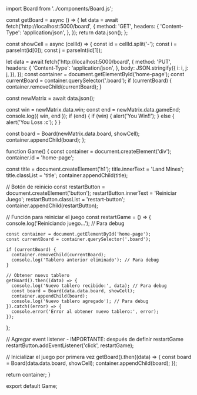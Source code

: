 import Board from '../components/Board.js';

const getBoard = async () => {
  let data = await fetch('http://localhost:5000/board', {
    method: 'GET',
    headers: {
      'Content-Type': 'application/json',
    },
  });
  return data.json();
};

const showCell = async (cellId) => {
  const id = cellId.split('-');
  const i = parseInt(id[0]);
  const j = parseInt(id[1]);

  let data = await fetch('http://localhost:5000/board', {
    method: 'PUT',
    headers: {
      'Content-Type': 'application/json',
    },
    body: JSON.stringify({
      i: i,
      j: j,
    }),
  });
  const container = document.getElementById('home-page');
  const currentBoard = container.querySelector('.board');
  if (currentBoard) {
    container.removeChild(currentBoard);
  }

  const newMatrix = await data.json();

  const win = newMatrix.data.win;
  const end = newMatrix.data.gameEnd;
  console.log({ win, end });
  if (end) {
    if (win) {
      alert('You Win!!');
    } else {
      alert('You Loss :c');
    }
  }

  const board = Board(newMatrix.data.board, showCell);
  container.appendChild(board);
};

function Game() {
  const container = document.createElement('div');
  container.id = 'home-page';
  
  const title = document.createElement('h1');
  title.innerText = 'Land Mines';
  title.classList = 'title';
  container.appendChild(title);

  // Botón de reinicio
  const restartButton = document.createElement('button');
  restartButton.innerText = 'Reiniciar Juego';
  restartButton.classList = 'restart-button';
  container.appendChild(restartButton);

  // Función para reiniciar el juego
  const restartGame = () => {
    console.log('Reiniciando juego...'); // Para debug
    
    const container = document.getElementById('home-page');
    const currentBoard = container.querySelector('.board');
    
    if (currentBoard) {
      container.removeChild(currentBoard);
      console.log('Tablero anterior eliminado'); // Para debug
    }
    
    // Obtener nuevo tablero
    getBoard().then((data) => {
      console.log('Nuevo tablero recibido:', data); // Para debug
      const board = Board(data.data.board, showCell);
      container.appendChild(board);
      console.log('Nuevo tablero agregado'); // Para debug
    }).catch((error) => {
      console.error('Error al obtener nuevo tablero:', error);
    });
  };

  // Agregar event listener - IMPORTANTE: después de definir restartGame
  restartButton.addEventListener('click', restartGame);

  // Inicializar el juego por primera vez
  getBoard().then((data) => {
    const board = Board(data.data.board, showCell);
    container.appendChild(board);
  });

  return container;
}

export default Game;
